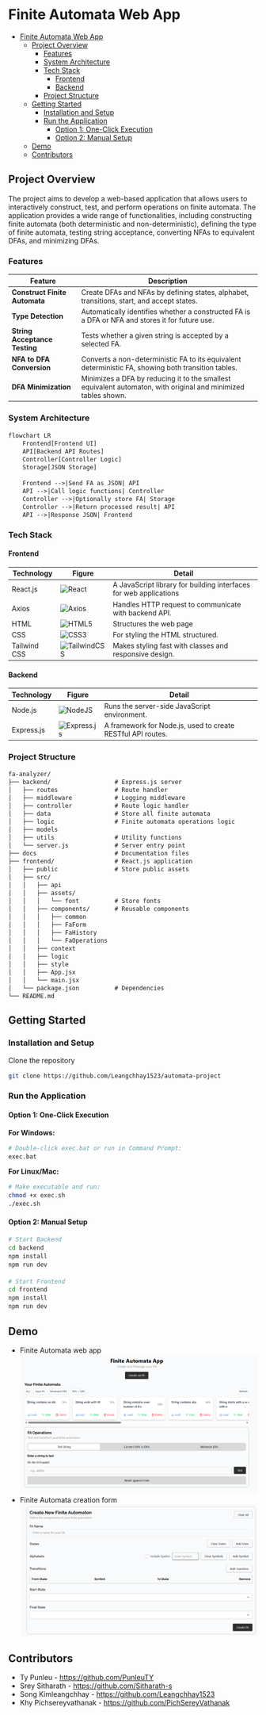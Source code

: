 # Finite Automata Web App

- [Finite Automata Web App](#finite-automata-web-app)
  - [Project Overview](#project-overview)
    - [Features](#features)
    - [System Architecture](#system-architecture)
    - [Tech Stack](#tech-stack)
      - [Frontend](#frontend)
      - [Backend](#backend)
    - [Project Structure](#project-structure)
  - [Getting Started](#getting-started)
    - [Installation and Setup](#installation-and-setup)
    - [Run the Application](#run-the-application)
      - [Option 1: One-Click Execution](#option-1-one-click-execution)
      - [Option 2: Manual Setup](#option-2-manual-setup)
  - [Demo](#demo)
  - [Contributors](#contributors)

## Project Overview

The project aims to develop a web-based application that allows users to interactively construct, test, and perform operations on finite automata. The application provides a wide range of functionalities, including constructing finite automata (both deterministic and non-deterministic), defining the type of finite automata, testing string acceptance, converting NFAs to equivalent DFAs, and minimizing DFAs.

### Features

| Feature                       | Description                                                                                                    |
| ----------------------------- | -------------------------------------------------------------------------------------------------------------- |
| **Construct Finite Automata** | Create DFAs and NFAs by defining states, alphabet, transitions, start, and accept states.                      |
| **Type Detection**            | Automatically identifies whether a constructed FA is a DFA or NFA and stores it for future use.                |
| **String Acceptance Testing** | Tests whether a given string is accepted by a selected FA.                                                     |
| **NFA to DFA Conversion**     | Converts a non-deterministic FA to its equivalent deterministic FA, showing both transition tables.            |
| **DFA Minimization**          | Minimizes a DFA by reducing it to the smallest equivalent automaton, with original and minimized tables shown. |

### System Architecture

```mermaid
flowchart LR
    Frontend[Frontend UI]
    API[Backend API Routes]
    Controller[Controller Logic]
    Storage[JSON Storage]

    Frontend -->|Send FA as JSON| API
    API -->|Call logic functions| Controller
    Controller -->|Optionally store FA| Storage
    Controller -->|Return processed result| API
    API -->|Response JSON| Frontend
```

### Tech Stack

#### Frontend

| Technology   | Figure                                                                                                                       | Detail                                                            |
| ------------ | ---------------------------------------------------------------------------------------------------------------------------- | ----------------------------------------------------------------- |
| React.js     | ![React](https://img.shields.io/badge/react-%2320232a.svg?style=for-the-badge&logo=react&logoColor=%2361DAFB)                | A JavaScript library for building interfaces for web applications |
| Axios        | ![Axios](https://img.shields.io/badge/Axios-5A29E4.svg?style=for-the-badge&logo=Axios&logoColor=white)                       | Handles HTTP request to communicate with backend API.             |
| HTML         | ![HTML5](https://img.shields.io/badge/html5-%23E34F26.svg?style=for-the-badge&logo=html5&logoColor=white)                    | Structures the web page                                           |
| CSS          | ![CSS3](https://img.shields.io/badge/css3-%231572B6.svg?style=for-the-badge&logo=css3&logoColor=white)                       | For styling the HTML structured.                                  |
| Tailwind CSS | ![TailwindCSS](https://img.shields.io/badge/tailwindcss-%2338B2AC.svg?style=for-the-badge&logo=tailwind-css&logoColor=white) | Makes styling fast with classes and responsive design.            |

#### Backend

| Technology | Figure                                                                                                                    | Detail                                                      |
| ---------- | ------------------------------------------------------------------------------------------------------------------------- | ----------------------------------------------------------- |
| Node.js    | ![NodeJS](https://img.shields.io/badge/node.js-6DA55F?style=for-the-badge&logo=node.js&logoColor=white)                   | Runs the server-side JavaScript environment.                |
| Express.js | ![Express.js](https://img.shields.io/badge/express.js-%23404d59.svg?style=for-the-badge&logo=express&logoColor=%2361DAFB) | A framework for Node.js, used to create RESTful API routes. |

### Project Structure

```plaintext
fa-analyzer/
├── backend/                  # Express.js server
│   ├── routes                # Route handler
│   ├── middleware            # Logging middleware
│   ├── controller            # Route logic handler
│   ├── data                  # Store all finite automata
│   ├── logic                 # Finite automata operations logic
│   ├── models
│   ├── utils                 # Utility functions
│   └── server.js             # Server entry point
├── docs                      # Documentation files
├── frontend/                 # React.js application
│   ├── public                # Store public assets
│   ├── src/
│   │   ├── api
│   │   ├── assets/
│   │   │   └── font          # Store fonts
│   │   ├── components/       # Reusable components
│   │   │   ├── common
│   │   │   ├── FaForm
│   │   │   ├── FaHistory
│   │   │   └── FaOperations
│   │   ├── context
│   │   ├── logic
│   │   ├── style
│   │   ├── App.jsx
│   │   └── main.jsx
│   └── package.json          # Dependencies
└── README.md
```

## Getting Started

### Installation and Setup

Clone the repository

```bash
git clone https://github.com/Leangchhay1523/automata-project
```

### Run the Application

#### Option 1: One-Click Execution

**For Windows:**

```bash
# Double-click exec.bat or run in Command Prompt:
exec.bat
```

**For Linux/Mac:**

```bash
# Make executable and run:
chmod +x exec.sh
./exec.sh
```

#### Option 2: Manual Setup

```bash
# Start Backend
cd backend
npm install
npm run dev

# Start Frontend
cd frontend
npm install
npm run dev
```

## Demo

- Finite Automata web app
  ![App](docs/demo/fa-app.png)
- Finite Automata creation form
  ![Creation Form](docs/demo/fa-creation.png)

## Contributors

- Ty Punleu - https://github.com/PunleuTY
- Srey Sitharath - https://github.com/Sitharath-s
- Song Kimleangchhay - https://github.com/Leangchhay1523
- Khy Pichsereyvathanak - https://github.com/PichSereyVathanak

